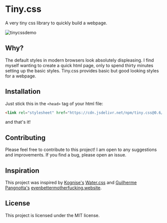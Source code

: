 # Tiny.css

A very tiny css library to quickly build a webpage.

![tinycssdemo](https://github.com/ihsan6133/tiny.css/assets/69343917/93155c4c-ccef-4a64-980e-ea00103d985c)

## Why?

The default styles in modern browsers look absolutely displeasing. I find myself wanting to create
a quick html page, only to spend thirty minutes setting up the basic styles. Tiny.css provides basic
but good looking styles for a webpage.

## Installation

Just stick this in the `<head>` tag of your html file:

```html
<link rel="stylesheet" href="https://cdn.jsdelivr.net/npm/tiny.css@0.6/dist/tiny.css">
```

and that's it!

## Contributing

Please feel free to contribute to this project! I am open to any suggestions and improvements.
If you find a bug, please open an issue.

## Inspiration

This project was inspired by [Kognise's](https://kognise.dev/) [Water.css](https://watercss.kognise.dev/)
and [Guilherme Pangnotta's](https://github.com/setetres) [evenbettermotherfucking.website](https://evenbettermotherfucking.website/).


## License

This project is licensed under the MIT license.

